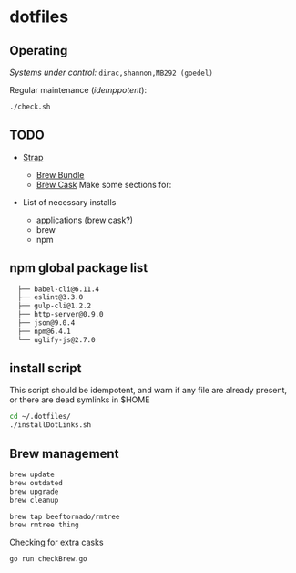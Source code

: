 # dotfiles

## Operating

_Systems under control:_ `dirac,shannon,MB292 (goedel)`

Regular maintenance (_idemppotent_):

```bash
./check.sh
```

## TODO

- [Strap](https://github.com/MikeMcQuaid/strap)
  - [Brew Bundle](https://github.com/Homebrew/homebrew-bundle)
  - [Brew Cask](https://github.com/Homebrew/homebrew-cask)
Make some sections for:

- List of necessary installs
  - applications (brew cask?)
  - brew
  - npm

## npm global package list

```bash
  ├── babel-cli@6.11.4
  ├── eslint@3.3.0
  ├── gulp-cli@1.2.2
  ├── http-server@0.9.0
  ├── json@9.0.4
  ├── npm@6.4.1
  └── uglify-js@2.7.0
```

## install script

This script should be idempotent, and warn if any file are already present, or there are dead symlinks in $HOME

```bash
cd ~/.dotfiles/
./installDotLinks.sh
```

## Brew management

```bash
brew update
brew outdated
brew upgrade
brew cleanup

brew tap beeftornado/rmtree
brew rmtree thing
```

Checking for extra casks

```bash
go run checkBrew.go
```
